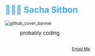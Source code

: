 <h1 style="color: #44AEFB;"> 👨🏻‍💻 Sacha Sitbon </h1>

![github_cover_banner](https://camo.githubusercontent.com/2bb027226280084c5edab512b6817ac84989a3f5113a088b77ee23a986bcb50f/68747470733a2f2f632e74656e6f722e636f6d2f703749677753313756307341414141432f72746a2d7269636b2d616e642d6d6f7274792e676966)

<p align:"center" style="text-align: justify; margin: 0 50px; font-size: 17px;" >
  probably coding 
<br>
<br>
<div align="center">

[Email Me](mailto:sachasitbon200518g@gmail.com)
</div>
</p>    
<br>
<!-- Languages and Tools -->

